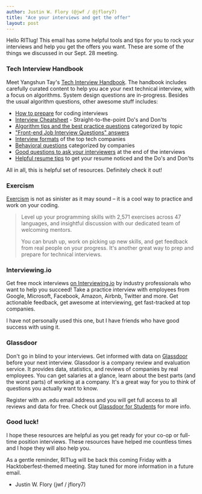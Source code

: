 ```yaml
---
author: Justin W. Flory (@jwf / @jflory7)
title: "Ace your interviews and get the offer"
layout: post
---
```


Hello RITlug!
This email has some helpful tools and tips for you to rock your interviews and help you get the offers you want.
These are some of the things we discussed in our Sept. 28 meeting.

### Tech Interview Handbook

Meet Yangshun Tay's [Tech Interview Handbook](https://github.com/yangshun/tech-interview-handbook).
The handbook includes carefully curated content to help you ace your next technical interview, with a focus on algorithms.
System design questions are in-progress.
Besides the usual algorithm questions, other awesome stuff includes:

* [How to prepare](https://github.com/yangshun/tech-interview-handbook/blob/master/preparing) for coding interviews
* [Interview Cheatsheet](https://github.com/yangshun/tech-interview-handbook/blob/master/preparing/cheatsheet.md) - Straight-to-the-point Do's and Don'ts
* [Algorithm tips and the best practice questions](https://github.com/yangshun/tech-interview-handbook/blob/master/algorithms) categorized by topic
* ["Front-end Job Interview Questions" answers](https://github.com/yangshun/front-end-interview-handbook)
* [Interview formats](https://github.com/yangshun/tech-interview-handbook/blob/master/non-technical/interview-formats.md) of the top tech companies
* [Behavioral questions](https://github.com/yangshun/tech-interview-handbook/blob/master/non-technical/behavioral.md) categorized by companies
* [Good questions to ask your interviewers](https://github.com/yangshun/tech-interview-handbook/blob/master/non-technical/questions-to-ask.md) at the end of the interviews
* [Helpful resume tips](https://github.com/yangshun/tech-interview-handbook/blob/master/non-technical/resume.md) to get your resume noticed and the Do's and Don'ts

All in all, this is helpful set of resources. Definitely check it out!

### Exercism

[Exercism](https://exercism.io/) is not as sinister as it may sound – it is a cool way to practice and work on your coding.

> Level up your programming skills with 2,571 exercises across 47 languages, and insightful discussion with our dedicated team of welcoming mentors.
>
> You can brush up, work on picking up new skills, and get feedback from real people on your progress. It's another great way to prep and prepare for technical interviews.


### Interviewing.io

Get free mock interviews [on Interviewing.io](https://interviewing.io/) by industry professionals who want to help you succeed!
Take a practice interview with employees from Google, Microsoft, Facebook, Amazon, Airbnb, Twitter and more.
Get actionable feedback, get awesome at interviewing, get fast-tracked at top companies.

I have not personally used this one, but I have friends who have good success with using it.

### Glassdoor

Don't go in blind to your interviews.
Get informed with data on [Glassdoor](https://www.glassdoor.com/) before your next interview.
Glassdoor is a company review and evaluation service.
It provides data, statistics, and reviews of companies by real employees.
You can get salaries at a glance, learn about the best parts (and the worst parts) of working at a company.
It's a great way for you to think of questions you actually want to know.

Register with an .edu email address and you will get full access to all reviews and data for free.
Check out [Glassdoor for Students](https://www.glassdoor.com/Students/) for more info.

### Good luck!

I hope these resources are helpful as you get ready for your co-op or full-time position interviews.
These resources have helped me countless times and I hope they will also help you.

As a gentle reminder, RITlug will be back this coming Friday with a Hacktoberfest-themed meeting.
Stay tuned for more information in a future email.

- Justin W. Flory (jwf / jflory7)
